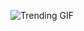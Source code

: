 ![Trending GIF](https://media1.giphy.com/media/v1.Y2lkPThiYjIxNzcydHo3Z3Ixbjk1dHF0aDQycjFubjY5dWZjdmlscGRyeHJhcDE2bjh2MyZlcD12MV9naWZzX3NlYXJjaCZjdD1n/lptIayuGHV9Utu3iTv/giphy.gif)
